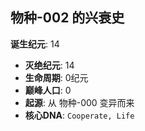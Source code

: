 ## 物种-002 的兴衰史

**诞生纪元**: 14
- **灭绝纪元**: 14
- **生命周期**: 0纪元
- **巅峰人口**: 0
- **起源**: 从 物种-000 变异而来
- **核心DNA**: `Cooperate, Life`

